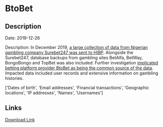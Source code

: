# BtoBet

## Description

Date: 2019-12-26

Description:
In December 2019, <a href="https://www.troyhunt.com/the-difficulty-of-disclosure-surebet247-and-the-streisand-effect/" target="_blank" rel="noopener">a large collection of data from Nigerian gambling company Surebet247 was sent to HIBP</a>. Alongside the Surebet247, database backups from gambling sites BetAlfa, BetWay, BongoBongo and TopBet was also included. Further investigation <a href="https://www.iafrikan.com/2020/01/09/btobet-sports-betting-technology-software-neuron-platform-surebet247-gambling-data-security-breach/" target="_blank" rel="noopener">implicated betting platform provider BtoBet as being the common source of the data</a>. Impacted data included user records and extensive information on gambling histories.


['Dates of birth', 'Email addresses', 'Financial transactions', 'Geographic locations', 'IP addresses', 'Names', 'Usernames']

## Links

[Download Link](https://link-to.net/1229997/881.7015429665619/dynamic/?r=aHR0cHM6Ly93d3cubWVkaWFmaXJlLmNvbS92aWV3L3BjcU1NVTRMYkVqaWlZUi9idG9iZXQuY29tL2ZpbGU=)